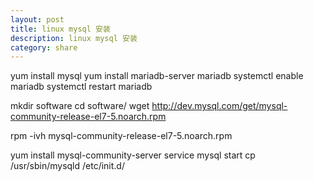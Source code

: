 ```yaml
---
layout: post
title: linux mysql 安装
description: linux mysql 安装
category: share
---
```


yum install mysql
yum install mariadb-server mariadb
systemctl enable mariadb
systemctl restart mariadb

mkdir software
cd software/
wget http://dev.mysql.com/get/mysql-community-release-el7-5.noarch.rpm

rpm -ivh mysql-community-release-el7-5.noarch.rpm

yum install mysql-community-server
service mysql start
cp /usr/sbin/mysqld /etc/init.d/
